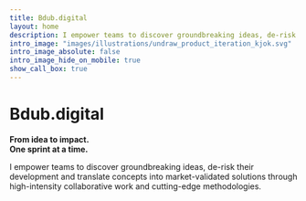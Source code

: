 ```yaml
---
title: Bdub.digital
layout: home
description: I empower teams to discover groundbreaking ideas, de-risk their development and translate concepts into market-validated solutions through high-intensity collaborative work and cutting-edge methodologies.
intro_image: "images/illustrations/undraw_product_iteration_kjok.svg"
intro_image_absolute: false
intro_image_hide_on_mobile: true
show_call_box: true
---
```


# Bdub.digital
**From idea to impact.**\
**One sprint at a time.**

I empower teams to discover groundbreaking ideas, de-risk their development and translate concepts into market-validated solutions through high-intensity collaborative work and cutting-edge methodologies.